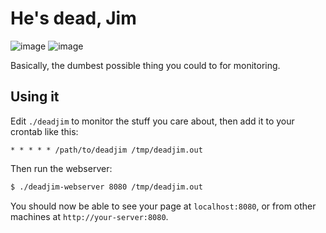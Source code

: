 # He's dead, Jim
![image](https://i.imgflip.com/ihebz.jpg) ![image](https://memegenerator.net/img/instances/65756847/im-sorry-i-cant-hear-you-over-the-sound-of-how-awesome-i-am.jpg)

Basically, the dumbest possible thing you could to for monitoring.

## Using it
Edit `./deadjim` to monitor the stuff you care about, then add it to your
crontab like this:

```crontab
* * * * * /path/to/deadjim /tmp/deadjim.out
```

Then run the webserver:

```sh
$ ./deadjim-webserver 8080 /tmp/deadjim.out
```

You should now be able to see your page at `localhost:8080`, or from other
machines at `http://your-server:8080`.
